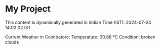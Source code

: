 # My Project

This content is dynamically generated in Indian Time (IST): 2024-07-24 14:02:02 IST


Current Weather in Coimbatore:
Temperature: 30.88 °C
Condition: broken clouds
